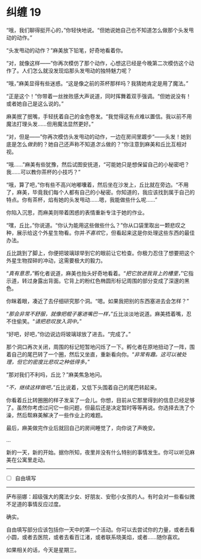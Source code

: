 # 纠缠 19

“哦，我们聊得挺开心的，”你轻快地说。“但她说她自己也不知道怎么做那个头发甩动的动作。”

“头发甩动的动作？”麻美放下铅笔，好奇地看着你。

“对，就像这样——”你再次模仿了那个动作，心想这已经是今晚第二次模仿这个动作了。人们怎么就没发现焰那头发甩动的独特魅力呢？

“哦，”麻美显得有些迷惑。“这是像之前的茶杯那样吗？我猜她肯定是用了魔法。”

“正是这个！”你带着一丝挫败感大声说道，同时挥舞着双手强调。“但她说没有！或者她自己是这么说的。”

麻美抿了抿嘴，手轻抚着自己的金色卷发。“我觉得这有点难以置信。我以前不用魔法打理头发……但用魔法显然更好。”

“对，但是——”你再次模仿头发甩动的动作，一边在房间里踱步“——头发！她到底是怎么*做到*的？她自己还声称不知道*怎么*做的？”你注意到麻美和丘比互相对视。

“哦……”麻美有些犹豫，然后试图安抚道，“可能她只是想保留自己的小秘密吧？我……可以教你茶杯的小技巧？”

“哦，算了吧，”你有些不高兴地嘟囔着，然后坐在沙发上，丘比就在旁边。“不用了，麻美，毕竟我们每个人都有自己的小秘密。你知道的，我应该找到属于自己的特点。你有茶杯，焰有她的头发甩动……嗯，我能做些什么呢……”

你陷入沉思，而麻美则带着困惑的表情重新专注于她的作业。

“嘿，丘比，”你说道。“你认为能用这些做些什么？”你从口袋里取出一颗悲叹之种，展示给这个外星生物看。你并*不喜欢*它，但看起来这是你处理这些东西的最佳办法。

丘比跳到了脚上，你便把玻璃球举到它的眼前让它检查。你极力忍住了想要把这个外星生物捏碎的冲动，这需要极大的毅力。

“*真有意思，*”孵化者说道，麻美也抬头好奇地看着。“*把它放进我背上的槽里，*”它指示道，转过身露出背面。它背上的粉红色椭圆形标记周围的部分变成了深邃的黑色。

你眯着眼，凑近了去仔细研究那个洞。“嗯。如果我把别的东西塞进去会怎样？”

“*那会非常不舒服，就像把棍子塞进嘴巴一样，*”丘比淡淡地说道。麻美捂着嘴，忍不住偷笑。“*请把悲叹放入洞中。*”

“好吧，好吧，”你边说边将玻璃球放了进去。“完成了。”

那个洞口再次关闭，周围的标记短暂地闪烁了一下。孵化者在原地扭动了一阵，围着自己的尾巴转了一个圈，然后又坐直，重新看向你。“*非常有趣。这可以被处理，但它的密度比悲叹之种低得多。*”

“那对我们不利吗，丘比？”麻美焦急地问。

“*不，继续这样做吧，*”丘比说着，又低下头围着自己的尾巴转起来。

你看着丘比转圈圈的样子发呆了一会儿。你想，目前从它那里得到的信息已经足够了。虽然你考虑过问它一些问题，但最后还是决定暂时等等再说。你选择去洗了个澡，然后帮麻美解决了一些作业上的难题。

最后，麻美做完作业后就回自己的房间睡觉了，向你说了声晚安。

...

新的一天，新的开始。据你所知，夜里并没有什么特别的事情发生。你可以听见麻美在公寓里走动。

---

- [ ] 自由填写

---

萨布丽娜：超级强大的魔法少女、好朋友、安慰小女孩的人。有时会对一些看似微不足道的事情反应过度。

确实。

自由填写部分应该包括你一天中的第一个活动。你可以去尝试你的力量，或者去看小圆，或者去医院，或者去看百江渚，或者联系晓美焰，或者……随你喜欢。

如果相关的话，今天是星期三。
